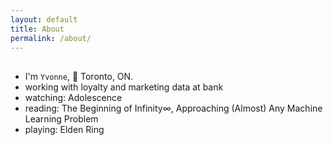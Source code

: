 ```yaml
---
layout: default
title: About
permalink: /about/
---
```

<h2> </h2>
<ul>
	<li>I'm <code>Yvonne</code>, 📍 Toronto, ON. </li>
	<li>working with loyalty and marketing data at bank </li>
	<li>watching: Adolescence </li>
	<li>reading: The Beginning of Infinity∞, Approaching (Almost) Any Machine Learning Problem </li>
	<li>playing: Elden Ring</li>
</ul>